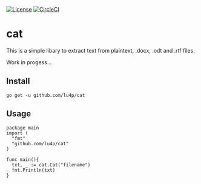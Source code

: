 [![License](https://img.shields.io/github/license/lu4p/cat.svg)](https://unlicense.org/)
[![CircleCI](https://circleci.com/gh/lu4p/cat.svg?style=svg)](https://circleci.com/gh/lu4p/cat)
# cat
This is a simple libary to extract text from plaintext, .docx, .odt and .rtf files.

Work in progess...

## Install
```go get -u github.com/lu4p/cat```

## Usage
```golang 
package main
import (
  "fmt"
  "github.com/lu4p/cat"
)

func main(){
  txt, _ := cat.Cat("filename")
  fmt.Println(txt)
}
```
